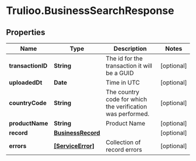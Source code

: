 # Trulioo.BusinessSearchResponse

## Properties

Name | Type | Description | Notes
------------ | ------------- | ------------- | -------------
**transactionID** | **String** | The id for the transaction it will be a GUID | [optional] 
**uploadedDt** | **Date** | Time in UTC | [optional] 
**countryCode** | **String** | The country code for which the verification was performed. | [optional] 
**productName** | **String** | Product Name | [optional] 
**record** | [**BusinessRecord**](BusinessRecord.md) |  | [optional] 
**errors** | [**[ServiceError]**](ServiceError.md) | Collection of record errors | [optional] 


